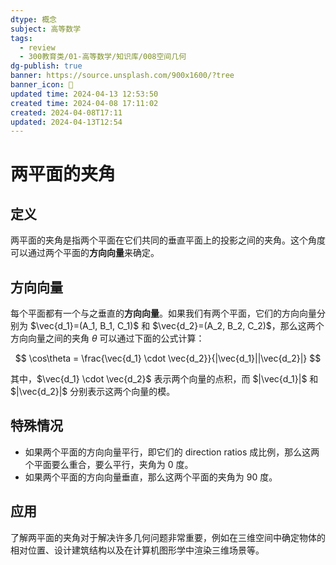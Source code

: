 ```yaml
---
dtype: 概念
subject: 高等数学
tags:
  - review
  - 300教育类/01-高等数学/知识库/008空间几何
dg-publish: true
banner: https://source.unsplash.com/900x1600/?tree
banner_icon: 🧠
updated time: 2024-04-13 12:53:50
created time: 2024-04-08 17:11:02
created: 2024-04-08T17:11
updated: 2024-04-13T12:54
---
```

# 两平面的夹角

## 定义
两平面的夹角是指两个平面在它们共同的垂直平面上的投影之间的夹角。这个角度可以通过两个平面的**方向向量**来确定。

## 方向向量
每个平面都有一个与之垂直的**方向向量**。如果我们有两个平面，它们的方向向量分别为 $\vec{d_1}=(A_1, B_1, C_1)$ 和 $\vec{d_2}=(A_2, B_2, C_2)$，那么这两个方向向量之间的夹角 $\theta$ 可以通过下面的公式计算：

$$ \cos\theta = \frac{\vec{d_1} \cdot \vec{d_2}}{|\vec{d_1}||\vec{d_2}|} $$

其中，$\vec{d_1} \cdot \vec{d_2}$ 表示两个向量的点积，而 $|\vec{d_1}|$ 和 $|\vec{d_2}|$ 分别表示这两个向量的模。

## 特殊情况
- 如果两个平面的方向向量平行，即它们的 direction ratios 成比例，那么这两个平面要么重合，要么平行，夹角为 0 度。
- 如果两个平面的方向向量垂直，那么这两个平面的夹角为 90 度。

## 应用
了解两平面的夹角对于解决许多几何问题非常重要，例如在三维空间中确定物体的相对位置、设计建筑结构以及在计算机图形学中渲染三维场景等。
